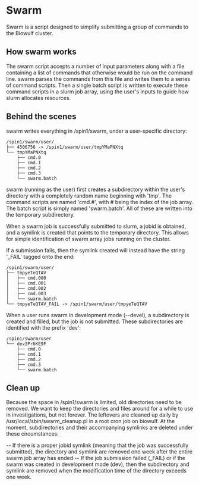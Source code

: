 # Swarm

Swarm is a script designed to simplify submitting a group of commands to the Biowulf cluster. 

## How swarm works

The swarm script accepts a number of input parameters along with a file containing a list of commands that otherwise would be run on the command line.  swarm parses the commands from this file and writes them to a series of command scripts.  Then a single batch script is written to execute these command scripts in a slurm job array, using the user's inputs to guide how slurm allocates resources.

## Behind the scenes

swarm writes everything in /spin1/swarm, under a user-specific directory:

```
/spin1/swarm/user/
├── 4506756 -> /spin1/swarm/user/tmpYMaPNXtq
└── tmpYMaPNXtq
    ├── cmd.0
    ├── cmd.1
    ├── cmd.2
    ├── cmd.3
    └── swarm.batch
```

swarm (running as the user) first creates a subdirectory within the user's directory with a completely random name beginning with 'tmp'.  The command scripts are named 'cmd.#', with # being the index of the job array.  The batch script is simply named 'swarm.batch'.  All of these are written into the temporary subdirectory.

When a swarm job is successfully submitted to slurm, a jobid is obtained, and a symlink is created that points to the temporary directory.  This allows for simple identification of swarm array jobs running on the cluster.

If a submission fails, then the symlink created will instead have the string '_FAIL' tagged onto the end:

```
/spin1/swarm/user/
├── tmpyeTeQTAV
│   ├── cmd.000
│   ├── cmd.001
│   ├── cmd.002
│   ├── cmd.003
│   └── swarm.batch
└── tmpyeTeQTAV_FAIL -> /spin1/swarm/user/tmpyeTeQTAV
```

When a user runs swarm in development mode (--devel), a subdirectory is created and filled, but the job is not submitted.  These subdirectories are identified with the prefix 'dev':

```
/spin1/swarm/user
└── dev3Pr6KE9F
    ├── cmd.0
    ├── cmd.1
    ├── cmd.2
    ├── cmd.3
    └── swarm.batch
```

## Clean up

Because the space in /spin1/swarm is limited, old directories need to be removed.  We want to keep the directories and files around for a while to use in investigations, but not forever.  The leftovers are cleaned up daily by /usr/local/sbin/swarm_cleanup.pl in a root cron job on biowulf.  At the moment, subdirectories and their accompanying symlinks are deleted under these circumstances:

-- If there is a proper jobid symlink (meaning that the job was successfully submitted), the directory and symlink are removed one week after the entire swarm job array has ended
-- If the job submission failed (_FAIL) or if the swarm was created in development mode (dev), then the subdirectory and symlink are removed when the modification time of the directory exceeds one week.



